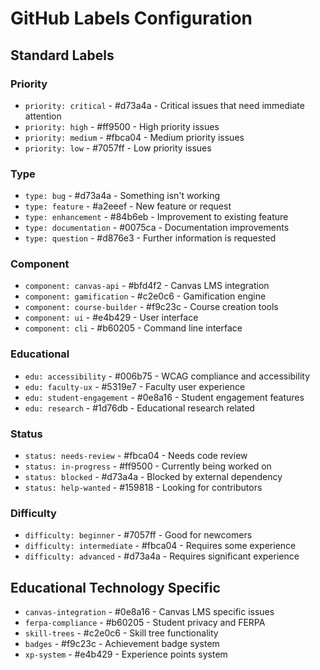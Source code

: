 # GitHub Labels Configuration

## Standard Labels

### Priority
- `priority: critical` - #d73a4a - Critical issues that need immediate attention
- `priority: high` - #ff9500 - High priority issues
- `priority: medium` - #fbca04 - Medium priority issues  
- `priority: low` - #7057ff - Low priority issues

### Type
- `type: bug` - #d73a4a - Something isn't working
- `type: feature` - #a2eeef - New feature or request
- `type: enhancement` - #84b6eb - Improvement to existing feature
- `type: documentation` - #0075ca - Documentation improvements
- `type: question` - #d876e3 - Further information is requested

### Component
- `component: canvas-api` - #bfd4f2 - Canvas LMS integration
- `component: gamification` - #c2e0c6 - Gamification engine
- `component: course-builder` - #f9c23c - Course creation tools
- `component: ui` - #e4b429 - User interface
- `component: cli` - #b60205 - Command line interface

### Educational
- `edu: accessibility` - #006b75 - WCAG compliance and accessibility
- `edu: faculty-ux` - #5319e7 - Faculty user experience
- `edu: student-engagement` - #0e8a16 - Student engagement features
- `edu: research` - #1d76db - Educational research related

### Status
- `status: needs-review` - #fbca04 - Needs code review
- `status: in-progress` - #ff9500 - Currently being worked on
- `status: blocked` - #d73a4a - Blocked by external dependency
- `status: help-wanted` - #159818 - Looking for contributors

### Difficulty
- `difficulty: beginner` - #7057ff - Good for newcomers
- `difficulty: intermediate` - #fbca04 - Requires some experience
- `difficulty: advanced` - #d73a4a - Requires significant experience

## Educational Technology Specific
- `canvas-integration` - #0e8a16 - Canvas LMS specific issues
- `ferpa-compliance` - #b60205 - Student privacy and FERPA
- `skill-trees` - #c2e0c6 - Skill tree functionality
- `badges` - #f9c23c - Achievement badge system
- `xp-system` - #e4b429 - Experience points system
